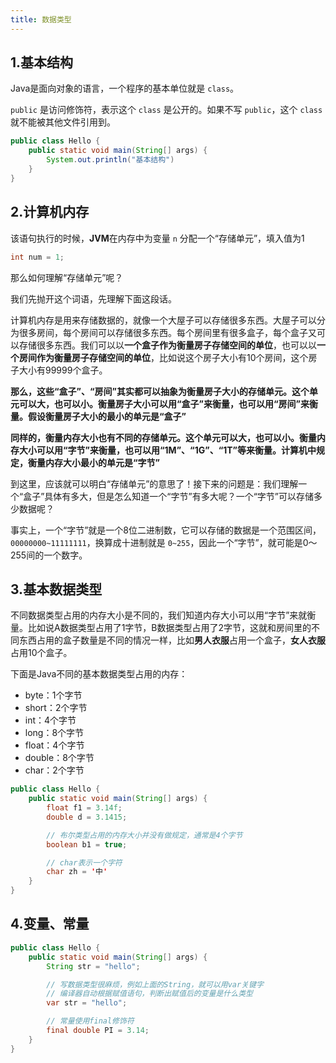 ```yaml
---
title: 数据类型
---
```


## 1.基本结构

Java是面向对象的语言，一个程序的基本单位就是 `class`。

`public` 是访问修饰符，表示这个 `class` 是公开的。如果不写 `public`，这个 `class` 就不能被其他文件引用到。

```java
public class Hello {
    public static void main(String[] args) {
        System.out.println("基本结构")
    }
}
```

## 2.计算机内存
该语句执行的时候，**JVM**在内存中为变量 `n` 分配一个“存储单元”，填入值为1
```java
int num = 1;
```
那么如何理解“存储单元”呢？

我们先抛开这个词语，先理解下面这段话。

计算机内存是用来存储数据的，就像一个大屋子可以存储很多东西。大屋子可以分为很多房间，每个房间可以存储很多东西。每个房间里有很多盒子，每个盒子又可以存储很多东西。我们可以以**一个盒子作为衡量房子存储空间的单位**，也可以以**一个房间作为衡量房子存储空间的单位**，比如说这个房子大小有10个房间，这个房子大小有99999个盒子。

**那么，这些“盒子”、“房间”其实都可以抽象为衡量房子大小的存储单元。这个单元可以大，也可以小。衡量房子大小可以用“盒子”来衡量，也可以用“房间”来衡量。假设衡量房子大小的最小的单元是“盒子”**

**同样的，衡量内存大小也有不同的存储单元。这个单元可以大，也可以小。衡量内存大小可以用“字节”来衡量，也可以用“1M”、“1G”、“1T”等来衡量。计算机中规定，衡量内存大小最小的单元是“字节”**

到这里，应该就可以明白“存储单元”的意思了！接下来的问题是：我们理解一个“盒子”具体有多大，但是怎么知道一个“字节”有多大呢？一个“字节”可以存储多少数据呢？

事实上，一个“字节”就是一个8位二进制数，它可以存储的数据是一个范围区间，`00000000~11111111`，换算成十进制就是 `0~255`，因此一个“字节”，就可能是0～255间的一个数字。

## 3.基本数据类型
不同数据类型占用的内存大小是不同的，我们知道内存大小可以用“字节”来就衡量。比如说A数据类型占用了1字节，B数据类型占用了2字节，这就和房间里的不同东西占用的盒子数量是不同的情况一样，比如**男人衣服**占用一个盒子，**女人衣服**占用10个盒子。

下面是Java不同的基本数据类型占用的内存：
- byte：1个字节
- short：2个字节
- int：4个字节
- long：8个字节
- float：4个字节
- double：8个字节
- char：2个字节

```java
public class Hello {
    public static void main(String[] args) {
        float f1 = 3.14f;
        double d = 3.1415;

        // 布尔类型占用的内存大小并没有做规定，通常是4个字节
        boolean b1 = true;

        // char表示一个字符
        char zh = '中'
    }
}
```

## 4.变量、常量
```java
public class Hello {
    public static void main(String[] args) {
        String str = "hello";

        // 写数据类型很麻烦，例如上面的String，就可以用var关键字
        // 编译器自动根据赋值语句，判断出赋值后的变量是什么类型
        var str = "hello";

        // 常量使用final修饰符
        final double PI = 3.14;
    }
}
```